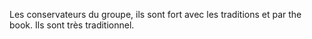 Les conservateurs du groupe, ils sont fort avec les traditions et par the book. Ils sont très traditionnel. 